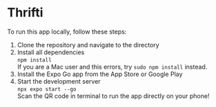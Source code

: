# Thrifti
To run this app locally, follow these steps:
1. Clone the repository and navigate to the directory
2. Install all dependencies <br/>
   `npm install` <br/>
   If you are a Mac user and this errors, try `sudo npm install` instead.
4. Install the Expo Go app from the App Store or Google Play
5. Start the development server <br/>
   `npx expo start --go` <br/>
   Scan the QR code in terminal to run the app directly on your phone!

